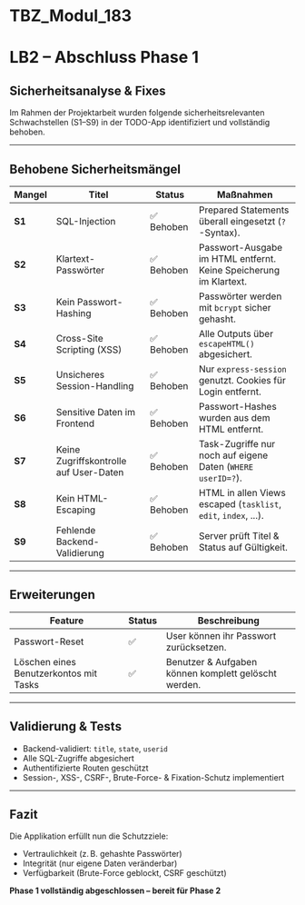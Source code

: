 # TBZ_Modul_183

# LB2 – Abschluss Phase 1

## Sicherheitsanalyse & Fixes

Im Rahmen der Projektarbeit wurden folgende sicherheitsrelevanten Schwachstellen (S1–S9) in der TODO-App identifiziert und vollständig behoben.

---

## Behobene Sicherheitsmängel

| Mangel | Titel                                       | Status   | Maßnahmen                                                                 |
|--------|---------------------------------------------|----------|---------------------------------------------------------------------------|
| **S1** | SQL-Injection                               | ✅ Behoben | Prepared Statements überall eingesetzt (`?`-Syntax).                      |
| **S2** | Klartext-Passwörter                         | ✅ Behoben | Passwort-Ausgabe im HTML entfernt. Keine Speicherung im Klartext.        |
| **S3** | Kein Passwort-Hashing                       | ✅ Behoben | Passwörter werden mit `bcrypt` sicher gehasht.                           |
| **S4** | Cross-Site Scripting (XSS)                  | ✅ Behoben | Alle Outputs über `escapeHTML()` abgesichert.                           |
| **S5** | Unsicheres Session-Handling                 | ✅ Behoben | Nur `express-session` genutzt. Cookies für Login entfernt.              |
| **S6** | Sensitive Daten im Frontend                 | ✅ Behoben | Passwort-Hashes wurden aus dem HTML entfernt.                            |
| **S7** | Keine Zugriffskontrolle auf User-Daten      | ✅ Behoben | Task-Zugriffe nur noch auf eigene Daten (`WHERE userID=?`).              |
| **S8** | Kein HTML-Escaping                          | ✅ Behoben | HTML in allen Views escaped (`tasklist`, `edit`, `index`, ...).         |
| **S9**| Fehlende Backend-Validierung                 | ✅ Behoben | Server prüft Titel & Status auf Gültigkeit.                              |


---

## Erweiterungen

| Feature                                      | Status   | Beschreibung |
|---------------------------------------------|----------|--------------|
|  Passwort-Reset                            | ✅         | User können ihr Passwort zurücksetzen. |
|  Löschen eines Benutzerkontos mit Tasks    | ✅         | Benutzer & Aufgaben können komplett gelöscht werden. |

---

##  Validierung & Tests

- Backend-validiert: `title`, `state`, `userid`
- Alle SQL-Zugriffe abgesichert
- Authentifizierte Routen geschützt
- Session-, XSS-, CSRF-, Brute-Force- & Fixation-Schutz implementiert


---

##  Fazit

Die Applikation erfüllt nun die Schutzziele:
-  Vertraulichkeit (z. B. gehashte Passwörter)
-  Integrität (nur eigene Daten veränderbar)
-  Verfügbarkeit (Brute-Force geblockt, CSRF geschützt)

 **Phase 1 vollständig abgeschlossen – bereit für Phase 2**

